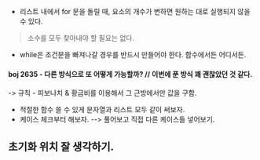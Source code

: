 * 리스트 내에서 for 문을 돌릴 때, 요소의 개수가 변하면 원하는 대로 실행되지 않을 수 있다.
> 소수를 모두 찾아내야 할 필요는 없다.

* while은 조건문을 빠져나갈 경우를 반드시 만들어야 한다. 함수에서든 어디서든.





#### boj 2635 - 다른 방식으로 또 어떻게 가능할까? // 이번에 푼 방식 꽤 괜찮았던 것 같다.

-> 규칙 - 피보나치 & 황금비를 이용해서 그 근방에서만 값을 구함.



* 적절한 함수 쓸 수 있게 문자열과 리스트 모두 같이 써보자.
* 케이스 체크부터 해보자.
  --> 풀어보고 직접 다른 케이스들 넣어보기.



## 초기화 위치 잘 생각하기.


